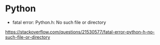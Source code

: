 # Python


- fatal error: Python.h: No such file or directory

https://stackoverflow.com/questions/21530577/fatal-error-python-h-no-such-file-or-directory

